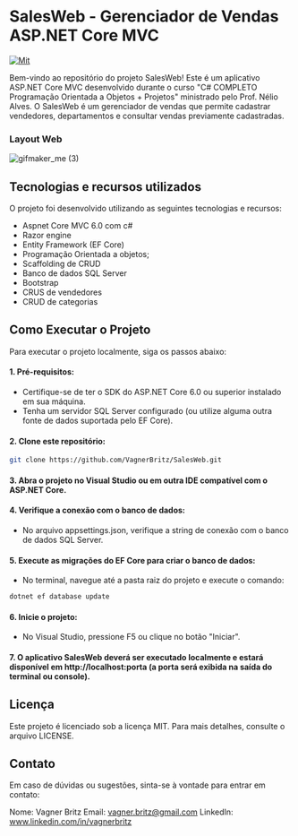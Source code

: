 # SalesWeb - Gerenciador de Vendas ASP.NET Core MVC
[![Mit](https://img.shields.io/npm/l/react)](https://github.com/VagnerBritz/SalesWeb/blob/main/LICENSE)

  Bem-vindo ao repositório do projeto SalesWeb! Este é um aplicativo ASP.NET Core MVC desenvolvido durante o curso "C# COMPLETO Programação Orientada a Objetos + Projetos" ministrado pelo Prof. Nélio Alves. O SalesWeb é um gerenciador de vendas que permite cadastrar vendedores, departamentos e consultar vendas previamente cadastradas.
### Layout Web
![gifmaker_me (3)](https://github.com/VagnerBritz/SalesWeb/assets/84142194/f1e35da6-0762-4313-8718-787db0f926e9)
## Tecnologias e recursos utilizados
O projeto foi desenvolvido utilizando as seguintes tecnologias e recursos:
- Aspnet Core MVC 6.0 com c#
- Razor engine
- Entity Framework (EF Core)
- Programação Orientada a objetos;
- Scaffolding de CRUD
- Banco de dados SQL Server
- Bootstrap
- CRUS de vendedores
- CRUD de categorias

## Como Executar o Projeto
Para executar o projeto localmente, siga os passos abaixo:

#### 1. Pré-requisitos:
- Certifique-se de ter o SDK do ASP.NET Core 6.0 ou superior instalado em sua máquina.
- Tenha um servidor SQL Server configurado (ou utilize alguma outra fonte de dados suportada pelo EF Core).
#### 2. Clone este repositório:
````bash
git clone https://github.com/VagnerBritz/SalesWeb.git
````
#### 3. Abra o projeto no Visual Studio ou em outra IDE compatível com o ASP.NET Core.
#### 4. Verifique a conexão com o banco de dados:

- No arquivo appsettings.json, verifique a string de conexão com o banco de dados SQL Server.
#### 5. Execute as migrações do EF Core para criar o banco de dados:
- No terminal, navegue até a pasta raiz do projeto e execute o comando:
 ```bash
dotnet ef database update
  ```
#### 6. Inicie o projeto:
 - No Visual Studio, pressione F5 ou clique no botão "Iniciar".
 #### 7. O aplicativo SalesWeb deverá ser executado localmente e estará disponível em http://localhost:porta (a porta será exibida na saída do terminal ou console).

## Licença
Este projeto é licenciado sob a licença MIT. Para mais detalhes, consulte o arquivo LICENSE.

## Contato
Em caso de dúvidas ou sugestões, sinta-se à vontade para entrar em contato:

Nome: Vagner Britz
Email: vagner.britz@gmail.com
LinkedIn: www.linkedin.com/in/vagnerbritz

   
